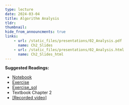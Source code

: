 ```yaml
---
type: lecture
date: 2024-03-04
title: Algorithm Analysis
tldr: 
thumbnail: 
hide_from_announcments: true
links: 
    - url: /static_files/presentations/02_Analysis.pdf
      name: Ch2_Slides
    - url: /static_files/presentations/02_Analysis.html
      name: Ch2_Slides_html
---
```

**Suggested Readings:**
- [Notebook](https://github.com/phonchi/nsysu-math208/blob/main/static_files/presentations/02_Analysis.ipynb)
- [Exercise](https://github.com/phonchi/nsysu-math208/blob/main/static_files/presentations/Ch2.ipynb)
- [Exercise_sol](https://github.com/phonchi/nsysu-math208/blob/main/static_files/presentations/Ch2_sol.ipynb)
- Textbook Chapter 2
- [[Recorded video]](https://www.youtube.com/playlist?list=PLHNZtBNWQ-85qGjZUEXgowm2tqyAS1yhR)


